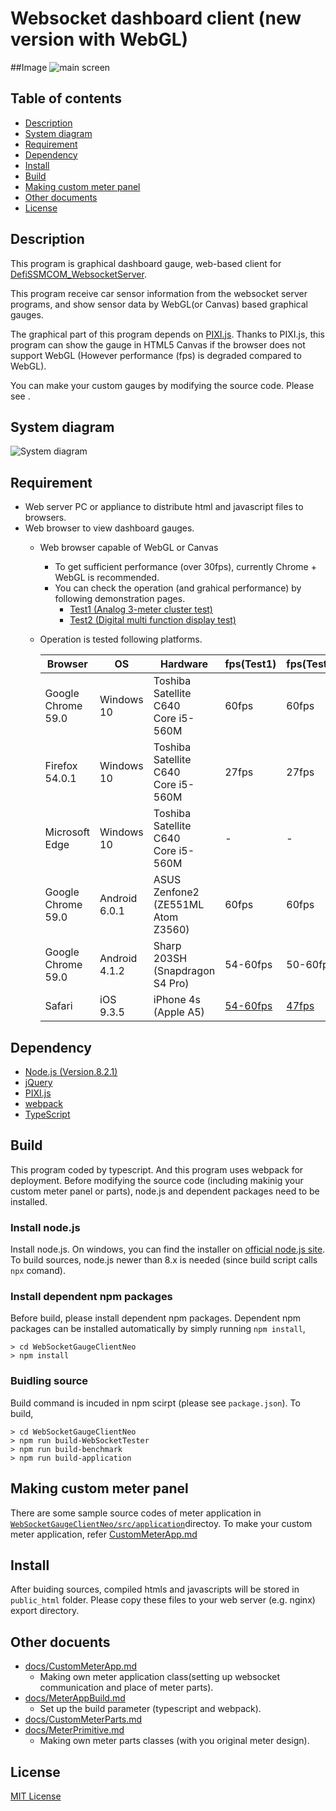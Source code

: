 # Websocket dashboard client (new version with WebGL)

##Image
![main screen](README.img/MainScreen.jpg)

## Table of contents
* [Description](#description)
* [System diagram](#system_diagram)
* [Requirement](#requirement)
* [Dependency](#dependency)
* [Install](#install)
* [Build](#build)
* [Making custom meter panel](#custom)
* [Other documents](#otherDocs)
* [License](#license)

## <a name="description">Description</a>
This program is graphical dashboard gauge, web-based client for [DefiSSMCOM_WebsocketServer](https://github.com/sugiuraii/DefiSSMCOM_WebsocketServer).

This program receive car sensor information from the websocket server programs, and show sensor data by WebGL(or Canvas) based graphical gauges.

The graphical part of this program depends on [PIXI.js](http://www.pixijs.com/). Thanks to PIXI.js, this program can show the gauge in HTML5 Canvas if the browser does not support WebGL (However performance (fps) is degraded compared to WebGL).

You can make your custom gauges by modifying the source code. Please see []().

## <a name="system_diagram">System diagram</a>
![System diagram](./README.img/WebsocketServerDiagram.jpg)
## <a name="requirement">Requirement</a>
* Web server PC or appliance to distribute html and javascript files to browsers.
* Web browser to view dashboard gauges.
	* Web browser capable of WebGL or Canvas
		* To get sufficient performance (over 30fps), currently Chrome + WebGL is recommended.
		* You can check the operation (and grahical performance) by following demonstration pages.
			* [Test1 (Analog 3-meter cluster test)](https://sugiuraii.github.io/benchmark/AnalogMeterClusterBenchApp.html)
			* [Test2 (Digital multi function display test)](https://sugiuraii.github.io/benchmark/DigitalMFDBenchApp.html)
	* Operation is tested following platforms.

		| Browser |	 OS	 | Hardware | fps(Test1) | fps(Test2) | comment |
		|--------|--------|--------|--------|--------|--------|
		| Google Chrome 59.0 | Windows 10 | Toshiba Satellite C640<br> Core i5-560M | 60fps | 60fps | OK |
        | Firefox 54.0.1 | Windows 10| Toshiba Satellite C640<br> Core i5-560M | 27fps | 27fps | Slow |
        | Microsoft Edge | Windows 10| Toshiba Satellite C640<br> Core i5-560M | - | - | Some of sprites are missing.|
        | Google Chrome 59.0 | Android 6.0.1 | ASUS Zenfone2 <br> (ZE551ML Atom Z3560) | 60fps | 60fps | OK |
        | Google Chrome 59.0 | Android 4.1.2| Sharp 203SH <br> (Snapdragon S4 Pro) | 54-60fps | 50-60fps | OK |
        | Safari | iOS 9.3.5 | iPhone 4s <br> (Apple A5) | [54-60fps](https://www.youtube.com/watch?v=ZE71ya6LY0U) | [47fps](https://www.youtube.com/watch?v=ZE71ya6LY0U) | OK |

## <a name="dependency">Dependency</a>
* [Node.js (Version.8.2.1)](https://nodejs.org/)
* [jQuery](https://jquery.com/)
* [PIXI.js](http://www.pixijs.com/)
* [webpack](https://webpack.github.io/)
* [TypeScript](https://www.typescriptlang.org/)

## <a name="build">Build</a>
This program coded by typescript. And this program uses webpack for deployment.
Before modifying the source code (including makinig your custom meter panel or parts), node.js and dependent packages need to be installed.

### Install node.js
Install node.js. On windows, you can find the installer on [official node.js site](https://nodejs.org/).
To build sources, node.js newer than 8.x is needed (since build script calls `npx` comand).

### Install dependent npm packages
Before build, please install dependent npm packages. Dependent npm packages can be installed automatically by simply running `npm install`,
```
> cd WebSocketGaugeClientNeo
> npm install
```
### Buidling source
Build command is incuded in npm scirpt (please see `package.json`). To build,
```
> cd WebSocketGaugeClientNeo
> npm run build-WebSocketTester
> npm run build-benchmark
> npm run build-application
```

## <a name="custom">Making custom meter panel</a>
There are some sample source codes of meter application in [`WebSocketGaugeClientNeo/src/application`](./src/application)directoy.
To make your custom meter application, refer [CustomMeterApp.md](./docs/CustomMeterApp.md)

## <a name="install">Install</a>
After buiding sources, compiled htmls and javascripts will be stored in `public_html` folder. Please copy these files to your web server (e.g. nginx) export directory.

## <a name="otherDocs">Other docuents</a>
* [docs/CustomMeterApp.md](docs/CustomMeterApp.md)
	* Making own meter application class(setting up websocket communication and place of meter parts).
* [docs/MeterAppBuild.md](docs/MeterAppBuild.md)
	* Set up the build parameter (typescript and webpack).
* [docs/CustomMeterParts.md](docs/CustomMeterParts.md)
* [docs/MeterPrimitive.md](docs/MeterPrimitive.md)
	* Making own meter parts classes (with you original meter design).

## <a name="license">License</a>
[MIT License](./LICENSE)
